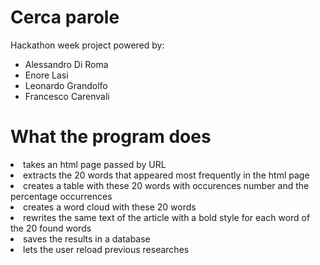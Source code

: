 # Cerca parole
Hackathon week project powered by:  
<ul>
  <li>Alessandro Di Roma</li>
  <li>Enore Lasi</li>
  <li>Leonardo Grandolfo</li>
  <li>Francesco Carenvali</li>
</ul>

# What the program does
<li>takes an html page passed by URL</li>
<li>extracts the 20 words that appeared most frequently in the html page</li>
<li>creates a table with these 20 words with occurences number and the percentage occurrences</li>
<li>creates a word cloud with these 20 words</li>
<li>rewrites the same text of the article with a bold style for each word of the 20 found words</li>
<li>saves the results in a database</li>
<li>lets the user reload previous researches</li>

